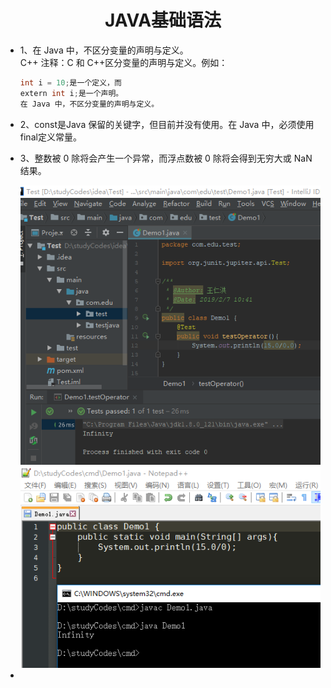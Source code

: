 <div align=center><h1>JAVA基础语法</h1></div>

* 1、在 Java 中，不区分变量的声明与定义。</br>
  C++ 注释：C 和 C++区分变量的声明与定义。例如：
  ```java
  int i = 10;是一个定义，而
  extern int i;是一个声明。
  在 Java 中，不区分变量的声明与定义。
  ```


* 2、const是Java 保留的关键字，但目前并没有使用。在 Java 中，必须使用 final定义常量。
* 3、整数被 0 除将会产生一个异常，而浮点数被 0 除将会得到无穷大或 NaN 结果。

   <div align=center><img src="./img/002.png"></div>
   <div align=center><img src="./img/003.png"></div>

* 


